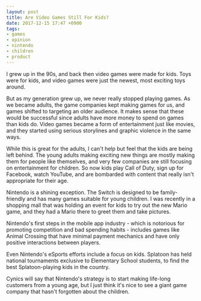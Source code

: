 ```yaml
---
layout: post
title: Are Video Games Still For Kids?
date: 2017-12-15 17:47 +0900
tags: 
- games
- opinion
- nintendo
- children
- product
---
```


I grew up in the 90s, and back then video games were made for kids. Toys were for kids, and video games were just the newest, most exciting toys around. 

But as my generation grew up, we never really stopped playing games. As we became adults, the game companies kept making games for us, and games shifted to targeting an older audience. It makes sense that these would be successful since adults have more money to spend on games than kids do. Video games became a form of entertainment just like movies, and they started using serious storylines and graphic violence in the same ways.

<!-- more -->

While this is great for the adults, I can't help but feel that the kids are being left behind. The young adults making exciting new things are mostly making them for people like themselves, and very few companies are still focusing on entertainment for children. So now kids play Call of Duty, sign up for Facebook, watch YouTube, and are bombarded with content that really isn't appropriate for their age.

Nintendo is a shining exception. The Switch is designed to be family-friendly and has many games suitable for young children. I was recently in a shopping mall that was holding an event for kids to try out the new Mario game, and they had a Mario there to greet them and take pictures. 

Nintendo's first steps in the mobile app industry - which is notorious for promoting competition and bad spending habits - includes games like Animal Crossing that have minimal payment mechanics and have only positive interactions between players. 

Even Nintendo's eSports efforts include a focus on kids. Splatoon has held national tournaments exclusive to Elementary School students, to find the best Splatoon-playing kids in the country. 

Cynics will say that Nintendo's strategy is to start making life-long customers from a young age, but I just think it's nice to see a giant game company that hasn't forgotten about the children. 